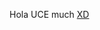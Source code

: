Hola UCE much
[XD](https://colab.research.google.com/drive/1fa11cthY-Bj_ZrT_dPRawbl12EJGLPqE?usp=sharin )
